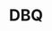---
title: DBQ
layout: post
description: summary
permalink: /exam/dbq
menu: nav/world/exam.html
image: 
tags: [exam]
---